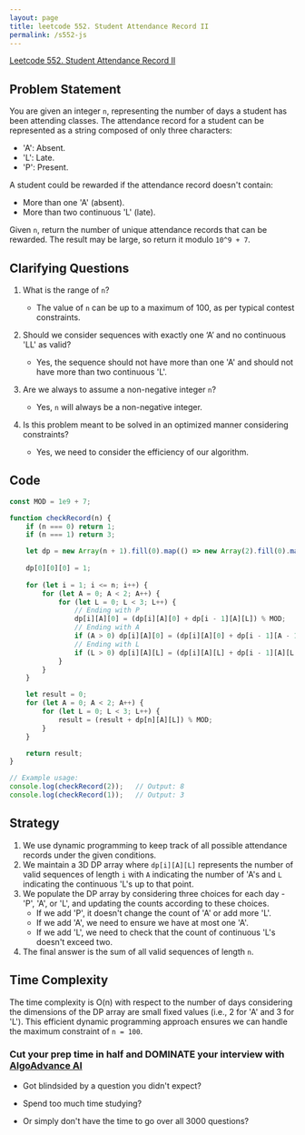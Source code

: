 ```yaml
---
layout: page
title: leetcode 552. Student Attendance Record II
permalink: /s552-js
---
```

[Leetcode 552. Student Attendance Record II](https://algoadvance.github.io/algoadvance/l552)
## Problem Statement

You are given an integer `n`, representing the number of days a student has been attending classes. The attendance record for a student can be represented as a string composed of only three characters:
- 'A': Absent.
- 'L': Late.
- 'P': Present.

A student could be rewarded if the attendance record doesn't contain:
- More than one 'A' (absent).
- More than two continuous 'L' (late).

Given `n`, return the number of unique attendance records that can be rewarded. The result may be large, so return it modulo `10^9 + 7`.

## Clarifying Questions

1. What is the range of `n`?
   - The value of `n` can be up to a maximum of 100, as per typical contest constraints.
  
2. Should we consider sequences with exactly one ‘A’ and no continuous 'LL' as valid?
   - Yes, the sequence should not have more than one 'A' and should not have more than two continuous 'L'.

3. Are we always to assume a non-negative integer `n`?
   - Yes, `n` will always be a non-negative integer.

4. Is this problem meant to be solved in an optimized manner considering constraints?
   - Yes, we need to consider the efficiency of our algorithm.

## Code

```javascript
const MOD = 1e9 + 7;

function checkRecord(n) {
    if (n === 0) return 1;
    if (n === 1) return 3;

    let dp = new Array(n + 1).fill(0).map(() => new Array(2).fill(0).map(() => new Array(3).fill(0)));
    
    dp[0][0][0] = 1;
    
    for (let i = 1; i <= n; i++) {
        for (let A = 0; A < 2; A++) {
            for (let L = 0; L < 3; L++) {
                // Ending with P
                dp[i][A][0] = (dp[i][A][0] + dp[i - 1][A][L]) % MOD;
                // Ending with A
                if (A > 0) dp[i][A][0] = (dp[i][A][0] + dp[i - 1][A - 1][L]) % MOD;
                // Ending with L
                if (L > 0) dp[i][A][L] = (dp[i][A][L] + dp[i - 1][A][L - 1]) % MOD;
            }
        }
    }

    let result = 0;
    for (let A = 0; A < 2; A++) {
        for (let L = 0; L < 3; L++) {
            result = (result + dp[n][A][L]) % MOD;
        }
    }

    return result;
}

// Example usage:
console.log(checkRecord(2));   // Output: 8
console.log(checkRecord(1));   // Output: 3
```

## Strategy

1. We use dynamic programming to keep track of all possible attendance records under the given conditions.
2. We maintain a 3D DP array where `dp[i][A][L]` represents the number of valid sequences of length `i` with `A` indicating the number of 'A's and `L` indicating the continuous 'L's up to that point.
3. We populate the DP array by considering three choices for each day - 'P', 'A', or 'L', and updating the counts according to these choices.
   - If we add 'P', it doesn't change the count of 'A' or add more 'L'.
   - If we add 'A', we need to ensure we have at most one 'A'.
   - If we add 'L', we need to check that the count of continuous 'L's doesn't exceed two.
4. The final answer is the sum of all valid sequences of length `n`.

## Time Complexity

The time complexity is O(n) with respect to the number of days considering the dimensions of the DP array are small fixed values (i.e., 2 for 'A' and 3 for 'L'). This efficient dynamic programming approach ensures we can handle the maximum constraint of `n = 100`.


### Cut your prep time in half and DOMINATE your interview with [AlgoAdvance AI](https://algoAdvance.com)

- Got blindsided by a question you didn't expect?

- Spend too much time studying?

- Or simply don't have the time to go over all 3000 questions?

